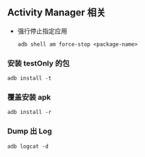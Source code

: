 
## Activity Manager 相关

- 强行停止指定应用
  ```
  adb shell am force-stop <package-name>
  ```

### 安装 testOnly 的包
```
adb install -t
```

### 覆盖安装 apk
```
adb install -r
```

### Dump 出 Log
```
adb logcat -d
```
